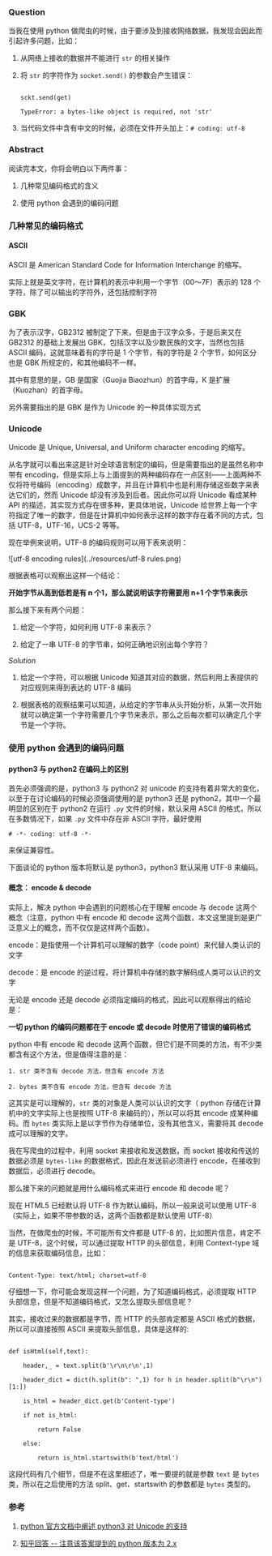 
### Question

当我在使用 python 做爬虫的时候，由于要涉及到接收网络数据，我发现会因此而引起许多问题，比如：

1. 从网络上接收的数据并不能进行 `str` 的相关操作

2. 将 `str` 的字符作为 `socket.send()` 的参数会产生错误：

    ```shell

    sckt.send(get)

    TypeError: a bytes-like object is required, not 'str'

    ```

3. 当代码文件中含有中文的时候，必须在文件开头加上：`# coding: utf-8`



### Abstract

阅读完本文，你将会明白以下两件事：

1. 几种常见编码格式的含义

2. 使用 python 会遇到的编码问题

### 几种常见的编码格式

#### ASCII

ASCII 是 American Standard Code for Information Interchange 的缩写。



实际上就是英文字符，在计算机的表示中利用一个字节（00～7F）表示的 128 个字符，除了可以输出的字符外，还包括控制字符



### GBK

为了表示汉字，GB2312 被制定了下来，但是由于汉字众多，于是后来又在 GB2312 的基础上发展出 GBK，包括汉字以及少数民族的文字，当然也包括 ASCII 编码，这就意味着有的字符是 1 个字节，有的字符是 2 个字节，如何区分也是 GBK 所规定的，和其他编码不一样。



其中有意思的是，GB 是国家（Guojia Biaozhun）的首字母，K 是扩展（Kuozhan）的首字母。



另外需要指出的是 GBK 是作为 Unicode 的一种具体实现方式



### Unicode

Unicode 是 Unique, Universal, and Uniform character encoding 的缩写。



从名字就可以看出来这是针对全球语言制定的编码，但是需要指出的是虽然名称中带有 encoding，但是实际上与上面提到的两种编码存在一点区别——上面两种不仅将符号编码（encoding）成数字，并且在计算机中也是利用存储这些数字来表达它们的，然而 Unicode 却没有涉及到后者。因此你可以将 Unicode 看成某种 API 的描述，其实现方式存在很多种，更具体地说，Unicode 给世界上每一个字符指定了唯一的数字，但是在计算机中如何表示这样的数字存在着不同的方式，包括 UTF-8，UTF-16，UCS-2 等等。



现在举例来说明，UTF-8 的编码规则可以用下表来说明：

![utf-8 encoding rules](../resources/utf-8 rules.png)





根据表格可以观察出这样一个结论：

**开始字节从高到低若是有 n 个1，那么就说明该字符需要用 n+1 个字节来表示**



那么接下来有两个问题：

1. 给定一个字符，如何利用 UTF-8 来表示？

2. 给定了一串 UTF-8 的字节串，如何正确地识别出每个字符？



_Solution_

1. 给定一个字符，可以根据 Unicode 知道其对应的数据，然后利用上表提供的对应规则来得到表达的 UTF-8 编码

2. 根据表格的观察结果可以知道，从给定的字节串从头开始分析，从第一次开始就可以确定第一个字符需要几个字节来表示，那么之后每次都可以确定几个字节是一个字符。



### 使用 python 会遇到的编码问题

#### python3 与 python2 在编码上的区别

首先必须强调的是，python3 与 python2 对 unicode 的支持有着非常大的变化，以至于在讨论编码的时候必须强调使用的是 python3 还是 python2，其中一个最明显的区别在于 python2 在运行 `.py` 文件的时候，默认采用 ASCII 的格式，所以在多数情况下，如果 `.py` 文件中存在非 ASCII 字符，最好使用

``# -*- coding: utf-8 -*-``

来保证兼容性。



下面谈论的 python 版本将默认是 python3，python3 默认采用 UTF-8 来编码。

#### 概念： encode & decode

实际上，解决 python 中会遇到的问题核心在于理解 encode 与 decode 这两个概念（注意，python 中有 encode 和 decode 这两个函数，本文这里提到是更广泛意义上的概念，而不仅仅是这样两个函数）。



encode：是指使用一个计算机可以理解的数字（code point）来代替人类认识的文字

decode：是 encode 的逆过程，将计算机中存储的数字解码成人类可以认识的文字



无论是 encode 还是 decode 必须指定编码的格式，因此可以观察得出的结论是：

**一切 python 的编码问题都在于 encode 或 decode 时使用了错误的编码格式**



python 中有 encode 和 decode 这两个函数，但它们是不同类的方法，有不少类都含有这个方法，但是值得注意的是：

    1. str 类不含有 decode 方法，但含有 encode 方法

    2. bytes 类不含有 encode 方法，但含有 decode 方法



这其实是可以理解的，`str` 类的对象是人类可以认识的文字（ python 存储在计算机中的文字实际上也是按照 UTF-8 来编码的），所以可以将其 encode 成某种编码。而 `bytes` 类实际上是以字节作为存储单位，没有其他含义，需要将其 decode 成可以理解的文字。

我在写爬虫的过程中，利用 socket 来接收和发送数据，而 socket 接收和传送的数据必须是     `bytes-like` 的数据格式，因此在发送前必须进行 encode，在接收到数据后，必须进行 decode。





那么接下来的问题就是用什么编码格式来进行 encode 和 decode 呢？

现在 HTML5 已经默认将 UTF-8 作为默认编码，所以一般来说可以使用 UTF-8（实际上，如果不带参数的话，这两个函数都是默认使用 UTF-8）

当然，在做爬虫的时候，不可能所有文件都是 UTF-8 的，比如图片信息，肯定不是 UTF-8，这个时候，可以通过提取 HTTP 的头部信息，利用 Context-type 域的信息来获取编码信息，比如：

```

Content-Type: text/html; charset=utf-8

```

仔细想一下，你可能会发现这样一个问题，为了知道编码格式，必须提取 HTTP 头部信息，但是不知道编码格式，又怎么提取头部信息呢？

其实，接收过来的数据都是字节，而 HTTP 的头部肯定都是 ASCII 格式的数据，所以可以直接按照 ASCII 来提取头部信息，具体是这样的:

```

def isHtml(self,text):

    header,_ = text.split(b'\r\n\r\n',1)

    header_dict = dict(h.split(b": ",1) for h in header.split(b"\r\n")[1:])

    is_html = header_dict.get(b'Content-type')

    if not is_html:

        return False

    else:

        return is_html.startswith(b'text/html')

```

这段代码有几个细节，但是不在这里细述了，唯一要提的就是参数 `text` 是 `bytes` 类，所以在之后使用的方法 split、get、startswith 的参数都是 `bytes` 类型的。



### 参考

1. [ python 官方文档中阐述 python3 对 Unicode 的支持 ](https://docs.python.org/3/howto/unicode.html)

2. [ 知乎回答 -- 注意该答案提到的 python 版本为 2.x ](https://www.zhihu.com/question/31833164/answer/114694586)

